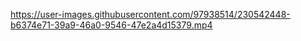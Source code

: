 

https://user-images.githubusercontent.com/97938514/230542448-b6374e71-39a9-46a0-9546-47e2a4d15379.mp4

